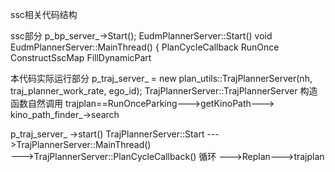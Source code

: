 ssc相关代码结构

ssc部分
p_bp_server_->Start();
EudmPlannerServer::Start() 
void EudmPlannerServer::MainThread() {
PlanCycleCallback
RunOnce
ConstructSscMap
FillDynamicPart


本代码实际运行部分
p_traj_server_ = new plan_utils::TrajPlannerServer(nh, traj_planner_work_rate, ego_id);
TrajPlannerServer::TrajPlannerServer 构造函数自然调用
trajplan==RunOnceParking--->getKinoPath---> kino_path_finder_->search


p_traj_server_ ->start()
TrajPlannerServer::Start
--->TrajPlannerServer::MainThread()  
--->TrajPlannerServer::PlanCycleCallback() 循环
--->Replan--->trajplan
